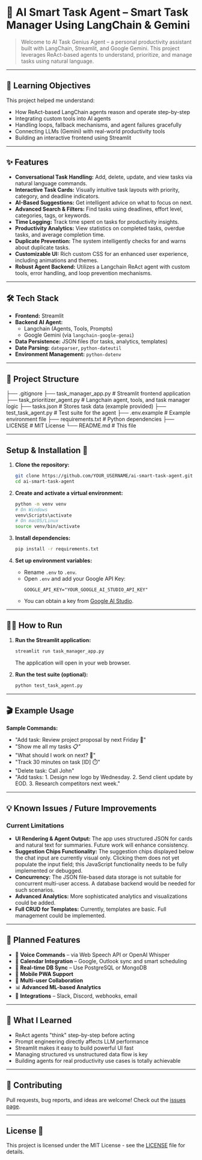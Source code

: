 # 🧠 AI Smart Task Agent – Smart Task Manager Using LangChain & Gemini 

> Welcome to AI Task Genius Agent – a personal productivity assistant built with LangChain, Streamlit, and Google Gemini. This project leverages ReAct-based agents to understand, prioritize, and manage tasks using natural language.

---

## 🎯 Learning Objectives

This project helped me understand:

- How ReAct-based LangChain agents reason and operate step-by-step
- Integrating custom tools into AI agents
- Handling loops, fallback mechanisms, and agent failures gracefully
- Connecting LLMs (Gemini) with real-world productivity tools
- Building an interactive frontend using Streamlit

---

## ✨ Features

- **Conversational Task Handling:** Add, delete, update, and view tasks via natural language commands.
- **Interactive Task Cards:** Visually intuitive task layouts with priority, category, and deadline indicators.
- **AI-Based Suggestions:** Get intelligent advice on what to focus on next.
- **Advanced Search & Filters:** Find tasks using deadlines, effort level, categories, tags, or keywords.
- **Time Logging:** Track time spent on tasks for productivity insights.
- **Productivity Analytics:** View statistics on completed tasks, overdue tasks, and average completion time.
- **Duplicate Prevention:** The system intelligently checks for and warns about duplicate tasks.
- **Customizable UI:** Rich custom CSS for an enhanced user experience, including animations and themes.
- **Robust Agent Backend:** Utilizes a Langchain ReAct agent with custom tools, error handling, and loop prevention mechanisms.

---

## 🛠️ Tech Stack

- **Frontend:** Streamlit
- **Backend AI Agent:**
  - Langchain (Agents, Tools, Prompts)
  - Google Gemini (via `langchain-google-genai`)
- **Data Persistence:** JSON files (for tasks, analytics, templates)
- **Date Parsing:** `dateparser`, `python-dateutil`
- **Environment Management:** `python-dotenv`

---

## 📁 Project Structure

├── .gitignore
├── task_manager_app.py         # Streamlit frontend application
├── task_prioritizer_agent.py   # Langchain agent, tools, and task manager logic
├── tasks.json                  # Stores task data (example provided)
├── test_task_agent.py          # Test suite for the agent
├── .env.example                # Example environment file
├── requirements.txt            # Python dependencies
├── LICENSE                     # MIT License
└── README.md                   # This file

---

## Setup & Installation 🚀

1.  **Clone the repository:**
    ```bash
    git clone https://github.com/YOUR_USERNAME/ai-smart-task-agent.git
    cd ai-smart-task-agent
    ```

2.  **Create and activate a virtual environment:**
    ```bash
    python -m venv venv
    # On Windows
    venv\Scripts\activate
    # On macOS/Linux
    source venv/bin/activate
    ```

3.  **Install dependencies:**
    ```bash
    pip install -r requirements.txt
    ```

4.  **Set up environment variables:**
    *   Rename `.env` to `.env`.
    *   Open `.env` and add your Google API Key:
        ```
        GOOGLE_API_KEY="YOUR_GOOGLE_AI_STUDIO_API_KEY"
        ```
    *   You can obtain a key from [Google AI Studio](https://aistudio.google.com/app/apikey).

---

## 🏃‍♂️ How to Run

1.  **Run the Streamlit application:**
    ```bash
    streamlit run task_manager_app.py
    ```
    The application will open in your web browser.

2.  **Run the test suite (optional):**
    ```bash
    python test_task_agent.py
    ```

---

## 🎬 Example Usage

**Sample Commands:**
*   "Add task: Review project proposal by next Friday 📝"
*   "Show me all my tasks 📋"
*   "What should I work on next? 🤔"
*   "Track 30 minutes on task [ID] ⏱️"
*   "Delete task: Call John"
*   "Add tasks: 1. Design new logo by Wednesday. 2. Send client update by EOD. 3. Research competitors next week."

---

## 💡 Known Issues / Future Improvements

### Current Limitations
*   **UI Rendering & Agent Output:** The app uses structured JSON for cards and natural text for summaries. Future work will enhance consistency.
*   **Suggestion Chips Functionality:** The suggestion chips displayed below the chat input are currently visual only. Clicking them does not yet populate the input field; this JavaScript functionality needs to be fully implemented or debugged.
*   **Concurrency:** The JSON file-based data storage is not suitable for concurrent multi-user access. A database backend would be needed for such scenarios.
*   **Advanced Analytics:** More sophisticated analytics and visualizations could be added.
*   **Full CRUD for Templates:** Currently, templates are basic. Full management could be implemented.

---

## 🚀 Planned Features

- 🎤 **Voice Commands** – via Web Speech API or OpenAI Whisper  
- 📅 **Calendar Integration** – Google, Outlook sync and smart scheduling  
- 🔄 **Real-time DB Sync** – Use PostgreSQL or MongoDB  
- 📱 **Mobile PWA Support**  
- 🤝 **Multi-user Collaboration**  
- 📊 **Advanced ML-based Analytics**  
- 🔗 **Integrations** – Slack, Discord, webhooks, email  

---

## 🧠 What I Learned

- ReAct agents "think" step-by-step before acting  
- Prompt engineering directly affects LLM performance  
- Streamlit makes it easy to build powerful UI fast  
- Managing structured vs unstructured data flow is key  
- Building agents for real productivity use cases is totally achievable  

---

## 🤝 Contributing

Pull requests, bug reports, and ideas are welcome! Check out the [issues page](https://github.com/SaKinLord/ai-task-genius-agent/issues).

---

## License 📄

This project is licensed under the MIT License - see the [LICENSE](LICENSE) file for details.
